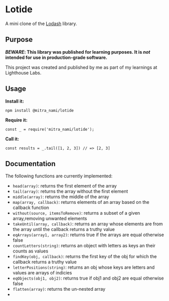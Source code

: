 # Lotide

A mini clone of the [Lodash](https://lodash.com) library.

## Purpose

**_BEWARE_: This library was published for learning purposes. It is _not_ intended for use in production-grade software.**

This project was created and published by me as part of my learnings at Lighthouse Labs. 

## Usage

**Install it:**

`npm install @mitra_nami/lotide`

**Require it:**

`const _ = require('mitra_nami/lotide');`

**Call it:**

`const results = _.tail([1, 2, 3]) // => [2, 3]`

## Documentation

The following functions are currently implemented:

* `head(array)`: returns the first element of the array
* `tail(array)`: returns the array without the first element
* `middle(array)`: returns the middle of the array
* `map(array, callback)`: returns elements of an array based on the callback function
* `without(source, itemsToRemove)`: returns a subset of a given array,removing unwanted elements
* `takeUntil(array, callback)`: returns an array whose elements are from the array until the callback returns a truthy value
* `eqArrays(array1, array2)`: returns true if the arrays are equal otherwise false
* `countLetters(string)`: returns an object with letters as keys an their counts as values
* `findKey(obj, callback)`: returns the first key of the obj for which the callback returns a truthy value
* `letterPositions(string)`: returns an obj whose keys are letters and values are arrays of indicies
* `eqObjects(obj1, obj2)`: returns true if obj1 and obj2 are equal otherwise false
* `flatten(array)`: returns the un-nested array
* 